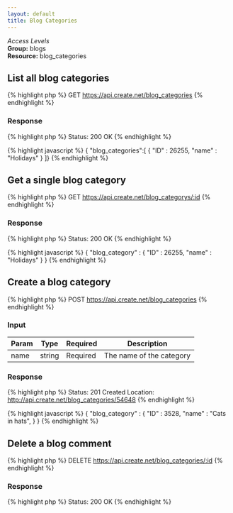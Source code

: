 ```yaml
---
layout: default
title: Blog Categories
---
```


*Access Levels*    
__Group:__ blogs     
__Resource:__ blog_categories

List all blog categories
-------------------

{% highlight php %}
GET 	https://api.create.net/blog_categories
{% endhighlight %}

### Response

{% highlight php %}
Status: 200 OK
{% endhighlight %}

{% highlight javascript %}
{ "blog_categories":[
	{
		"ID" : 26255,
		"name" : "Holidays"
	}
]}
{% endhighlight %}

Get a single blog category
-------------------------

{% highlight php %}
GET 	https://api.create.net/blog_categorys/:id
{% endhighlight %}

### Response

{% highlight php %}
Status: 200 OK
{% endhighlight %}

{% highlight javascript %}
{ "blog_category" : 
	{
		"ID" : 26255,
		"name" : "Holidays"
	}
}
{% endhighlight %}

Create a blog category
------------------

{% highlight php %}
POST 	https://api.create.net/blog_categories
{% endhighlight %}

### Input

<table>
	<thead>
		<tr>
			<th>Param</th>
			<th>Type</th>
			<th>Required</th>
			<th>Description</th>
		</tr>
	</thead>
	<tbody>
		<tr>
			<td>name</td>
			<td>string</td>
			<td>Required</td>
			<td>The name of the category</td>
		</tr>
	</tbody>
</table>

### Response

{% highlight php %}
Status: 201 Created
Location: http://api.create.net/blog_categories/54648
{% endhighlight %}

{% highlight javascript %}
{ "blog_category" : 
	{
		"ID" : 3528,
		"name" : "Cats in hats",
	}
}
{% endhighlight %}

Delete a blog comment
------------------

{% highlight php %}
DELETE 	https://api.create.net/blog_categories/:id
{% endhighlight %}

### Response

{% highlight php %}
Status: 200 OK
{% endhighlight %}